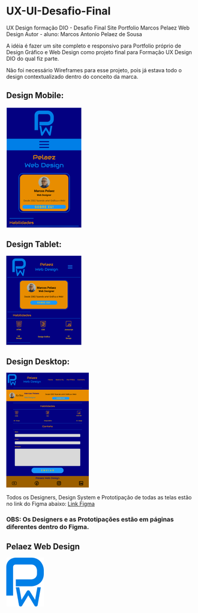 # UX-UI-Desafio-Final
 UX Design formação DIO - Desafio Final Site Portfolio Marcos Pelaez Web Design
 Autor - aluno: Marcos Antonio Pelaez de Sousa

 A idéia é fazer um site completo e responsivo para Portfolio próprio de Design Gráfico e Web Design como 
 projeto final para Formação UX Design DIO do qual fiz parte.

 Não foi necessário Wireframes para esse projeto, pois já estava todo o design contextualizado dentro do conceito da marca.

## Design Mobile:
 <img src="img-desafio-final/tela-mobile-home - 390 X 844.png">

## Design Tablet:
 <img src="img-desafio-final/tela-tablet - home - 834 X 1194.png">

## Design Desktop:
 <img src="img-desafio-final/Desktop - 1440 X  1024.png">


Todos os Designers, Design System e Prototipação de todas as telas estão no link do Figma abaixo:
[Link Figma](https://www.figma.com/file/BfmaH8Py2FXEZaU5a78npV/Pelaez-Web-Design?type=design&node-id=0%3A1&mode=design&t=A7X3r5BDpfNZmzB1-1)

### OBS: Os Designers e as Prototipações estão em páginas diferentes dentro do Figma.

## Pelaez Web Design
<img src="img-desafio-final/logo-fundo-alpha.png">


